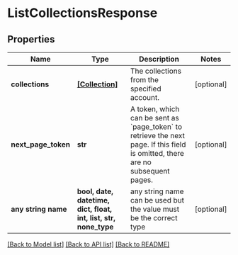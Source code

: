 # ListCollectionsResponse


## Properties
Name | Type | Description | Notes
------------ | ------------- | ------------- | -------------
**collections** | [**[Collection]**](Collection.md) | The collections from the specified account. | [optional] 
**next_page_token** | **str** | A token, which can be sent as &#x60;page_token&#x60; to retrieve the next page.  If this field is omitted, there are no subsequent pages. | [optional] 
**any string name** | **bool, date, datetime, dict, float, int, list, str, none_type** | any string name can be used but the value must be the correct type | [optional]

[[Back to Model list]](../README.md#documentation-for-models) [[Back to API list]](../README.md#documentation-for-api-endpoints) [[Back to README]](../README.md)


